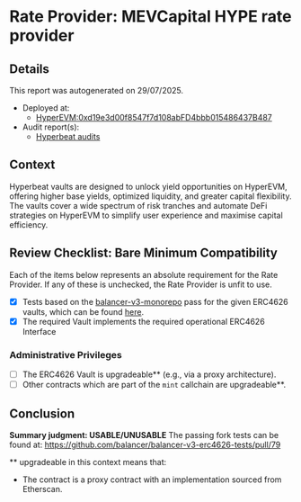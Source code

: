 
# Rate Provider: MEVCapital HYPE rate provider

## Details
This report was autogenerated on 29/07/2025.

- Deployed at:
    - [HyperEVM:0xd19e3d00f8547f7d108abFD4bbb015486437B487](https://hyperevmscan.io/address/0xd19e3d00f8547f7d108abFD4bbb015486437B487)
- Audit report(s):
    - [Hyperbeat audits](https://docs.hyperbeat.org/resources/audits)

## Context
Hyperbeat vaults are designed to unlock yield opportunities on HyperEVM, offering higher base yields, optimized liquidity, and greater capital flexibility. The vaults cover a wide spectrum of risk tranches and automate DeFi strategies on HyperEVM to simplify user experience and maximise capital efficiency.

## Review Checklist: Bare Minimum Compatibility
Each of the items below represents an absolute requirement for the Rate Provider. If any of these is unchecked, the Rate Provider is unfit to use.

- [x] Tests based on the [balancer-v3-monorepo](https://github.com/balancer/balancer-v3-monorepo/tree/main/pkg/vault/test/foundry/fork) pass for the given ERC4626 vaults, which can be found [here](https://github.com/balancer/balancer-v3-erc4626-tests/tree/main/test).
- [x] The required Vault implements the required operational ERC4626 Interface

### Administrative Privileges
- [ ] The ERC4626 Vault is upgradeable** (e.g., via a proxy architecture).
- [ ] Other contracts which are part of the `mint` callchain are upgradeable**.

## Conclusion
**Summary judgment: USABLE/UNUSABLE**
The passing fork tests can be found at: https://github.com/balancer/balancer-v3-erc4626-tests/pull/79

** upgradeable in this context means that:
- The contract is a proxy contract with an implementation sourced from Etherscan.
    
